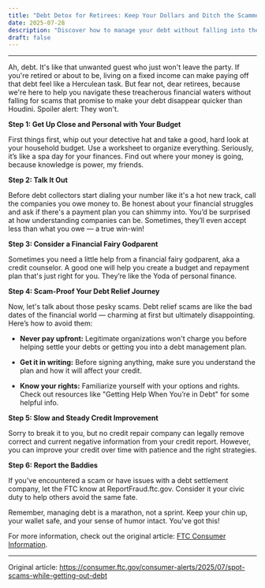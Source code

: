 ```yaml
---
title: "Debt Detox for Retirees: Keep Your Dollars and Ditch the Scammers!"
date: 2025-07-28
description: "Discover how to manage your debt without falling into the clutches of sneaky scammers."
draft: false
---
```


---

Ah, debt. It's like that unwanted guest who just won't leave the party. If you're retired or about to be, living on a fixed income can make paying off that debt feel like a Herculean task. But fear not, dear retirees, because we're here to help you navigate these treacherous financial waters without falling for scams that promise to make your debt disappear quicker than Houdini. Spoiler alert: They won't.

**Step 1: Get Up Close and Personal with Your Budget**

First things first, whip out your detective hat and take a good, hard look at your household budget. Use a worksheet to organize everything. Seriously, it’s like a spa day for your finances. Find out where your money is going, because knowledge is power, my friends.

**Step 2: Talk It Out**

Before debt collectors start dialing your number like it's a hot new track, call the companies you owe money to. Be honest about your financial struggles and ask if there's a payment plan you can shimmy into. You’d be surprised at how understanding companies can be. Sometimes, they’ll even accept less than what you owe — a true win-win!

**Step 3: Consider a Financial Fairy Godparent**

Sometimes you need a little help from a financial fairy godparent, aka a credit counselor. A good one will help you create a budget and repayment plan that's just right for you. They’re like the Yoda of personal finance.

**Step 4: Scam-Proof Your Debt Relief Journey**

Now, let's talk about those pesky scams. Debt relief scams are like the bad dates of the financial world — charming at first but ultimately disappointing. Here’s how to avoid them:

- **Never pay upfront:** Legitimate organizations won't charge you before helping settle your debts or getting you into a debt management plan.
  
- **Get it in writing:** Before signing anything, make sure you understand the plan and how it will affect your credit.

- **Know your rights:** Familiarize yourself with your options and rights. Check out resources like "Getting Help When You’re in Debt" for some helpful info.

**Step 5: Slow and Steady Credit Improvement**

Sorry to break it to you, but no credit repair company can legally remove correct and current negative information from your credit report. However, you can improve your credit over time with patience and the right strategies.

**Step 6: Report the Baddies**

If you've encountered a scam or have issues with a debt settlement company, let the FTC know at ReportFraud.ftc.gov. Consider it your civic duty to help others avoid the same fate.

Remember, managing debt is a marathon, not a sprint. Keep your chin up, your wallet safe, and your sense of humor intact. You've got this!

For more information, check out the original article: [FTC Consumer Information](https://www.consumer.ftc.gov/articles/0150-coping-with-debt).

---
Original article: https://consumer.ftc.gov/consumer-alerts/2025/07/spot-scams-while-getting-out-debt